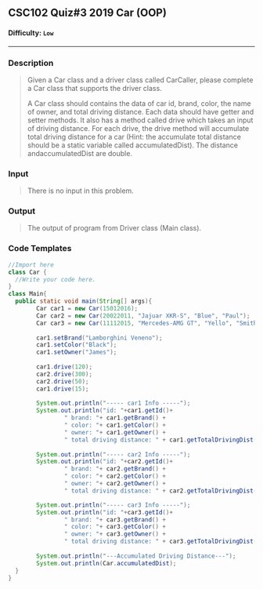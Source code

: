 
  
## CSC102 Quiz#3 2019 Car (OOP)

#### Difficulty: `Low`

- - -

### Description

> Given a Car class and a driver class called CarCaller, please complete a Car class that supports the driver class.  
> 
>A Car class should contains the data of car id, brand, color, the name of owner, and total driving distance. Each data should have getter and setter methods. It also has a method called drive which takes an input of driving distance. For each drive, the drive method will accumulate total driving distance for a car (Hint: the accumulate total distance should be a static variable called accumulatedDist). The distance andaccumulatedDist are double.


### Input

>There is no input in this problem.

### Output

> The output of program from Driver class (Main class).

### Code Templates
	
```java
//Import here
class Car {
  //Write your code here.
}
class Main{
  public static void main(String[] args){
  		Car car1 = new Car(15012016);
		Car car2 = new Car(20022011, "Jajuar XKR-S", "Blue", "Paul");
		Car car3 = new Car(11112015, "Mercedes-AMG GT", "Yello", "Smith");
		
		car1.setBrand("Lamborghini Veneno");
		car1.setColor("Black");
		car1.setOwner("James");
		
		car1.drive(120);
		car2.drive(300);
		car2.drive(50);
		car1.drive(15);
		
		System.out.println("----- car1 Info -----");
		System.out.println("id: "+car1.getId()+ 
				" brand: "+ car1.getBrand() +
				" color: "+ car1.getColor() + 
				" owner: "+ car1.getOwner() +
				" total driving distance: " + car1.getTotalDrivingDist());
		
		System.out.println("----- car2 Info -----");
		System.out.println("id: "+car2.getId()+ 
				" brand: "+ car2.getBrand() +
				" color: "+ car2.getColor() + 
				" owner: "+ car2.getOwner() +
				" total driving distance: " + car2.getTotalDrivingDist());

		System.out.println("----- car3 Info -----");
		System.out.println("id: "+car3.getId()+ 
				" brand: "+ car3.getBrand() +
				" color: "+ car3.getColor() + 
				" owner: "+ car3.getOwner() +
				" total driving distance: " + car3.getTotalDrivingDist());
				
		System.out.println("---Accumulated Driving Distance---");
		System.out.println(Car.accumulatedDist);
  }
}
```
